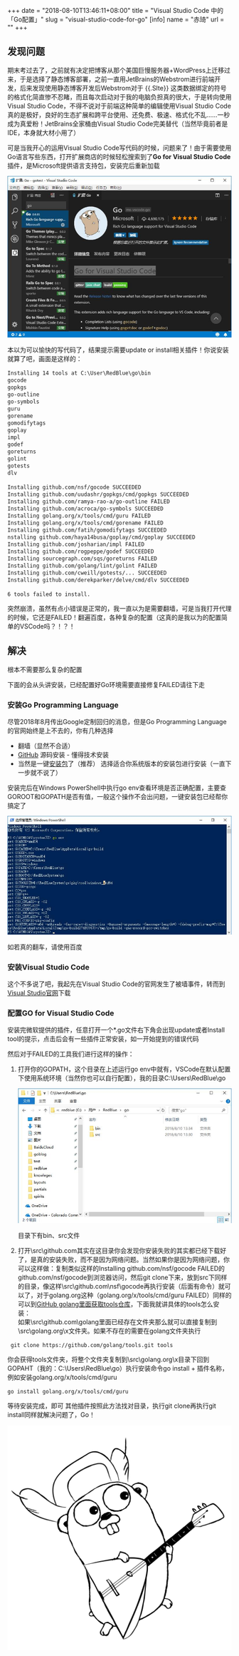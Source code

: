 +++
date = "2018-08-10T13:46:11+08:00"
title = "Visual Studio Code 中的「Go配置」"
slug = "visual-studio-code-for-go"
[info]
    name = "赤琦"
    url = ""
+++
## 发现问题

期末考过去了，之前就有决定把博客从那个美国巨慢服务器+WordPress上迁移过来，于是选择了静态博客部署，之前一直用JetBrains的Webstrom进行前端开发，后来发现使用静态博客开发后Webstrom对于 {{.SIte}} 这类数据绑定的符号的格式化简直惨不忍睹，而且每次启动对于我的电脑负担真的很大，于是转向使用Visual Studio Code，不得不说对于前端这种简单的编辑使用Visual Studio Code真的是极好，良好的生态扩展和跨平台使用、还免费、极速、格式化不乱……一秒成为真爱粉！JetBrains全家桶由Visual Studio Code完美替代（当然毕竟前者是IDE，本身就大材小用了）

可是当我开心的运用Visual Studio Code写代码的时候，问题来了！由于需要使用Go语言写些东西，打开扩展商店的时候轻松搜索到了**Go for Visual Studio Code**插件，是Microsoft提供语言支持包，安装完后重新加载

![](/img/go-0.jpg)

本以为可以愉快的写代码了，结果提示需要update or install相关插件！你说安装就算了吧，画面是这样的：

```
Installing 14 tools at C:\User\RedBlue\go\bin
gocode
gopkgs
go-outline
go-symbols
guru
gorename
gomodifytags
goplay
impl
godef
goreturns
golint
gotests
dlv

Installing github.com/nsf/gocode SUCCEEDED
Installing github.com/uudashr/gopkgs/cmd/gopkgs SUCCEEDED
Installing github.com/ramya-rao-a/go-outline FAILED
Installing github.com/acroca/go-symbols SUCCEEDED
Installing golang.org/x/tools/cmd/guru FAILED
Installing golang.org/x/tools/cmd/gorename FAILED
Installing github.com/fatih/gomodifytags SUCCEEDED
nstalling github.com/haya14busa/goplay/cmd/goplay SUCCEEDED
Installing github.com/josharian/impl FAILED
Installing github.com/rogpeppe/godef SUCCEEDED
Installing sourcegraph.com/sqs/goreturns FAILED
Installing github.com/golang/lint/golint FAILED
Installing github.com/cweill/gotests/... SUCCEEDED
Installing github.com/derekparker/delve/cmd/dlv SUCCEEDED

6 tools failed to install.
```

突然崩溃，虽然有点小错误是正常的，我一直以为是需要翻墙，可是当我打开代理的时候，它还是FAILED！翻遍百度，各种复杂的配置（这真的是我以为的配置简单的VSCode吗？！？！

## 解决

根本不需要那么复杂的配置

下面的会从头讲安装，已经配置好Go环境需要直接修复FAILED请往下走

### 安装Go Programming Language

尽管2018年8月传出Google定制回归的消息，但是Go Programming Language的官网始终是上不去的，你有几种选择

* 翻墙（显然不合适）
* [GitHub](https://github.com/golang/go) 源码安装 - 懂得技术安装
* 当然是一键[安装包](https://studygolang.com/dl)了（推荐） 选择适合你系统版本的安装包进行安装（一直下一步就不说了）

安装完后在Windows PowerShell中执行go env查看环境是否正确配置，主要查GOROOT和GOPATH是否有值，一般这个操作不会出问题，一键安装包已经帮你搞定了

![](/img/go-1.jpg)

如若真的翻车，请使用百度

### 安装Visual Studio Code

这个不多说了吧，我起先在Visual Studio Code的官网发生了被墙事件，转而到[Visual Studio官网](https://visualstudio.microsoft.com)下载

### 配置GO for Visual Studio Code

安装完微软提供的插件，任意打开一个\*.go文件右下角会出现update或者Install tool的提示，点击后会有一些插件正常安装，如一开始提到的错误代码

然后对于FAILED的工具我们进行这样的操作：

1. 打开你的GOPATH，这个目录在上述运行go env中就有，VSCode在默认配置下使用系统环境（当然你也可以自行配置），我的目录C:\\Users\\RedBlue\\go
  
    ![](/img/go-2.jpg)  
   
    目录下有bin、src文件
2. 打开\\src\\github.com其实在这目录你会发现你安装失败的其实都已经下载好了，是真的安装失败，而不是因为网络问题。当然如果你是因为网络问题，你可以这样做：复制类似这样的Installing github.com/nsf/gocode FAILED的github.com/nsf/gocode到浏览器访问，然后git clone下来，放到src下同样的目录，像这样\\src\\github.com\\nsf\\gocode再执行安装（后面有命令）就可以了，对于golang.org这种（golang.org/x/tools/cmd/guru FAILED）同样的可以到[GitHub golang里面获取tools仓库](https://github.com/golang/tools)，下面我就讲具体的tools怎么安装：  
如果\\src\\github.com\\golang里面已经存在文件夹那么就可以直接复制到\\src\\golang.org\\x文件夹。如果不存在的需要在golang文件夹执行
```
 git clone https://github.com/golang/tools.git tools
```
你会获得tools文件夹，将整个文件夹复制到\\src\\golang.org\\x目录下回到GOPAHT（我的：C:\\Users\\RedBlue\\go）执行安装命令go install + 插件名称，例如安装golang.org/x/tools/cmd/guru
```
go install golang.org/x/tools/cmd/guru
```
等待安装完成，即可
其他插件按照此方法找对目录，执行git clone再执行git install同样就解决问题了，Go！

![](/img/Gopher-ru.png)